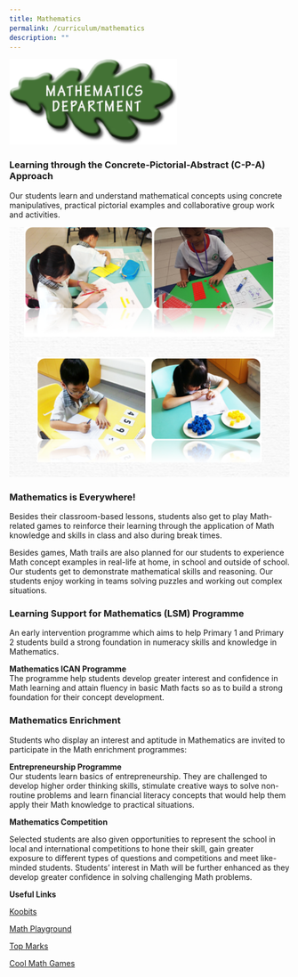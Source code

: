```yaml
---
title: Mathematics
permalink: /curriculum/mathematics
description: ""
---
```

<img src="/images/math1.png" style="width:60%">

### Learning through the Concrete-Pictorial-Abstract (C-P-A) Approach

Our students learn and understand mathematical concepts using concrete manipulatives, practical pictorial examples and collaborative group work and activities.

![](/images/math2.png)

### **Mathematics is Everywhere!**

Besides their classroom-based lessons, students also get to play Math-related games to reinforce their learning through the application of Math knowledge and skills in class and also during break times.

  

Besides games, Math trails are also planned for our students to experience Math concept examples in real-life at home, in school and outside of school. Our students get to demonstrate mathematical skills and reasoning. Our students enjoy working in teams solving puzzles and working out complex situations.  

### Learning Support for Mathematics (LSM) Programme 
An early intervention programme which aims to help Primary 1 and Primary 2 students build a strong foundation in numeracy skills and knowledge in Mathematics. 

**Mathematics ICAN Programme**
<br>The programme help students develop greater interest and confidence in Math learning and attain fluency in basic Math facts so as to build a strong foundation for their concept development. 

  

### Mathematics Enrichment
Students who display an interest and aptitude in Mathematics are invited to participate in the Math enrichment programmes:

  

**Entrepreneurship Programme**   
Our students learn basics of entrepreneurship. They are challenged to develop higher order thinking skills, stimulate creative ways to solve non-routine problems and learn financial literacy concepts that would help them apply their Math knowledge to practical situations.   
  

**Mathematics Competition**  

Selected students are also given opportunities to represent the school in local and international competitions to hone their skill, gain greater exposure to different types of questions and competitions and meet like-minded students. Students’ interest in Math will be further enhanced as they develop greater confidence in solving challenging Math problems.  
  

**Useful Links**

[Koobits](https://member.koobits.com/)

[Math Playground](https://www.mathplayground.com/)

[Top Marks](https://www.topmarks.co.uk/maths-games/daily10)  

[Cool Math Games](https://www.coolmathgames.com/)